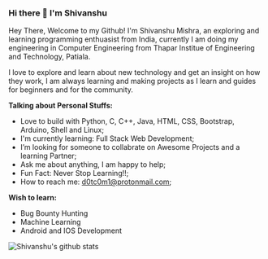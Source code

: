 ### Hi there 👋 I'm Shivanshu

Hey There, Welcome to my Github! I'm Shivanshu Mishra, an exploring and learning programming enthuasist from India, currently I am doing my engineering in Computer Engineering from Thapar Institue of Engineering and Technology, Patiala. 
<p>I love to explore and learn about new technology and get an insight on how they work, I am always learning and making projects as I learn and guides for beginners and for the community.</p>

**Talking about Personal Stuffs:**
- Love to build with Python, C, C++, Java, HTML, CSS, Bootstrap, Arduino, Shell and Linux;
- I'm currently learning: Full Stack Web Development;
- I’m looking for someone to collabrate on Awesome Projects and a learning Partner;
- Ask me about anything, I am happy to help;
- Fun Fact: Never Stop Learning!!;
- How to reach me: d0tc0m1@protonmail.com;

**Wish to learn:**
- Bug Bounty Hunting
- Machine Learning
- Android and IOS Development

![Shivanshu's github stats](https://github-readme-stats.vercel.app/api?username=Shivanshu10&show_icons=true&hide_border=true)
